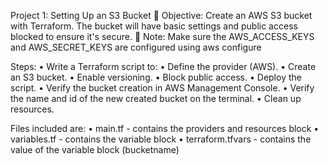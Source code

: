 Project 1: Setting Up an S3 Bucket
	Objective: Create an AWS S3 bucket with Terraform. The bucket will have basic settings and public access blocked to ensure it's secure.
	Note: Make sure the AWS_ACCESS_KEYS and AWS_SECRET_KEYS are configured using aws configure

Steps:
•	Write a Terraform script to:
•	Define the provider (AWS).
•	Create an S3 bucket.
•	Enable versioning.
•	Block public access.
•	Deploy the script.
•	Verify the bucket creation in AWS Management Console.
•	Verify the name and id of the new created bucket on the terminal.
•	Clean up resources.

Files included are:
•	main.tf - contains the providers and resources block
•	variables.tf - contains the variable block
•	terraform.tfvars - contains the value of the variable block (bucketname)
